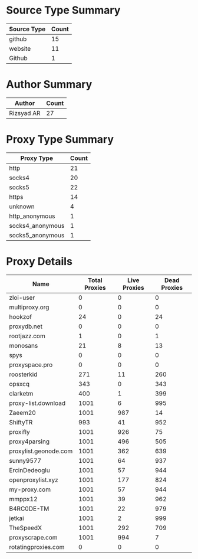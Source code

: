 # Source Type Summary

| Source Type | Count |
|-------------|-------|
| github | 15 |
| website | 11 |
| Github | 1 |


# Author Summary

| Author | Count |
|--------|-------|
| Rizsyad AR | 27 |


# Proxy Type Summary

| Proxy Type | Count |
|------------|-------|
| http | 21 |
| socks4 | 20 |
| socks5 | 22 |
| https | 14 |
| unknown | 4 |
| http_anonymous | 1 |
| socks4_anonymous | 1 |
| socks5_anonymous | 1 |


# Proxy Details

| Name | Total Proxies | Live Proxies | Dead Proxies |
|------|---------------|--------------|---------------|
| zloi-user | 0 | 0 | 0 |
| multiproxy.org | 0 | 0 | 0 |
| hookzof | 24 | 0 | 24 |
| proxydb.net | 0 | 0 | 0 |
| rootjazz.com | 1 | 0 | 1 |
| monosans | 21 | 8 | 13 |
| spys | 0 | 0 | 0 |
| proxyspace.pro | 0 | 0 | 0 |
| roosterkid | 271 | 11 | 260 |
| opsxcq | 343 | 0 | 343 |
| clarketm | 400 | 1 | 399 |
| proxy-list.download | 1001 | 6 | 995 |
| Zaeem20 | 1001 | 987 | 14 |
| ShiftyTR | 993 | 41 | 952 |
| proxifly | 1001 | 926 | 75 |
| proxy4parsing | 1001 | 496 | 505 |
| proxylist.geonode.com | 1001 | 362 | 639 |
| sunny9577 | 1001 | 64 | 937 |
| ErcinDedeoglu | 1001 | 57 | 944 |
| openproxylist.xyz | 1001 | 177 | 824 |
| my-proxy.com | 1001 | 57 | 944 |
| mmppx12 | 1001 | 39 | 962 |
| B4RC0DE-TM | 1001 | 22 | 979 |
| jetkai | 1001 | 2 | 999 |
| TheSpeedX | 1001 | 292 | 709 |
| proxyscrape.com | 1001 | 994 | 7 |
| rotatingproxies.com | 0 | 0 | 0 |
